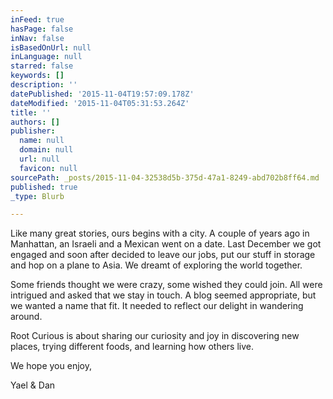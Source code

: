 ```yaml
---
inFeed: true
hasPage: false
inNav: false
isBasedOnUrl: null
inLanguage: null
starred: false
keywords: []
description: ''
datePublished: '2015-11-04T19:57:09.178Z'
dateModified: '2015-11-04T05:31:53.264Z'
title: ''
authors: []
publisher:
  name: null
  domain: null
  url: null
  favicon: null
sourcePath: _posts/2015-11-04-32538d5b-375d-47a1-8249-abd702b8ff64.md
published: true
_type: Blurb

---
```

Like many great stories, ours begins with a city. A couple of years ago in Manhattan, an Israeli and a Mexican went on a date. Last December we got engaged and soon after decided to leave our jobs, put our stuff in storage and hop on a plane to Asia. We dreamt of exploring the world together.

Some friends thought we were crazy, some wished they could join. All were intrigued and asked that we stay in touch. A blog seemed appropriate, but we wanted a name that fit. It needed to reflect our delight in wandering around.

Root Curious is about sharing our curiosity and joy in discovering new places, trying different foods, and learning how others live.

We hope you enjoy,

Yael & Dan